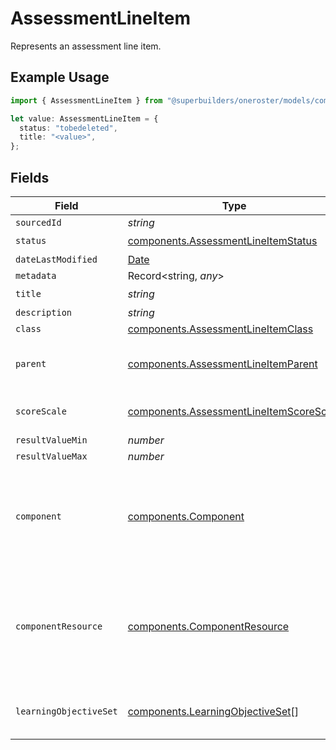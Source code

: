 # AssessmentLineItem

Represents an assessment line item.

## Example Usage

```typescript
import { AssessmentLineItem } from "@superbuilders/oneroster/models/components";

let value: AssessmentLineItem = {
  status: "tobedeleted",
  title: "<value>",
};
```

## Fields

| Field                                                                                              | Type                                                                                               | Required                                                                                           | Description                                                                                        |
| -------------------------------------------------------------------------------------------------- | -------------------------------------------------------------------------------------------------- | -------------------------------------------------------------------------------------------------- | -------------------------------------------------------------------------------------------------- |
| `sourcedId`                                                                                        | *string*                                                                                           | :heavy_minus_sign:                                                                                 | N/A                                                                                                |
| `status`                                                                                           | [components.AssessmentLineItemStatus](../../models/components/assessmentlineitemstatus.md)         | :heavy_check_mark:                                                                                 | N/A                                                                                                |
| `dateLastModified`                                                                                 | [Date](https://developer.mozilla.org/en-US/docs/Web/JavaScript/Reference/Global_Objects/Date)      | :heavy_minus_sign:                                                                                 | N/A                                                                                                |
| `metadata`                                                                                         | Record<string, *any*>                                                                              | :heavy_minus_sign:                                                                                 | N/A                                                                                                |
| `title`                                                                                            | *string*                                                                                           | :heavy_check_mark:                                                                                 | N/A                                                                                                |
| `description`                                                                                      | *string*                                                                                           | :heavy_minus_sign:                                                                                 | N/A                                                                                                |
| `class`                                                                                            | [components.AssessmentLineItemClass](../../models/components/assessmentlineitemclass.md)           | :heavy_minus_sign:                                                                                 | N/A                                                                                                |
| `parent`                                                                                           | [components.AssessmentLineItemParent](../../models/components/assessmentlineitemparent.md)         | :heavy_minus_sign:                                                                                 | Represents a parent assessment line item.                                                          |
| `scoreScale`                                                                                       | [components.AssessmentLineItemScoreScale](../../models/components/assessmentlineitemscorescale.md) | :heavy_minus_sign:                                                                                 | Represents a score scale.                                                                          |
| `resultValueMin`                                                                                   | *number*                                                                                           | :heavy_minus_sign:                                                                                 | N/A                                                                                                |
| `resultValueMax`                                                                                   | *number*                                                                                           | :heavy_minus_sign:                                                                                 | N/A                                                                                                |
| `component`                                                                                        | [components.Component](../../models/components/component.md)                                       | :heavy_minus_sign:                                                                                 | Reference to the Component that this assessment line item is associated with.                      |
| `componentResource`                                                                                | [components.ComponentResource](../../models/components/componentresource.md)                       | :heavy_minus_sign:                                                                                 | Reference to the Component Resource that this assessment line item is associated with.             |
| `learningObjectiveSet`                                                                             | [components.LearningObjectiveSet](../../models/components/learningobjectiveset.md)[]               | :heavy_minus_sign:                                                                                 | Represents a learning objective set.                                                               |